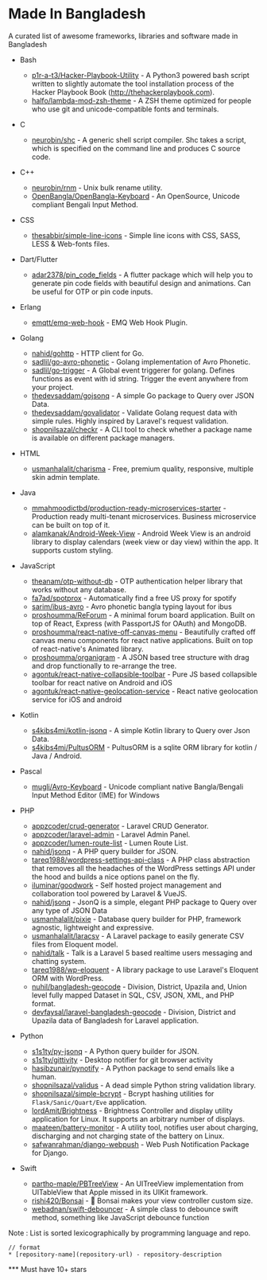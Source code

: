 # Made In Bangladesh

A curated list of awesome frameworks, libraries and software made in Bangladesh
- Bash
    * [p1r-a-t3/Hacker-Playbook-Utility](https://github.com/p1r-a-t3/Hacker-Playbook-Utility) - A Python3 powered bash script written to slightly automate the tool installation process of the Hacker Playbook Book (http://thehackerplaybook.com).
    * [halfo/lambda-mod-zsh-theme](https://github.com/halfo/lambda-mod-zsh-theme) - A ZSH theme optimized for people who use git and unicode-compatible fonts and terminals.
- C
    * [neurobin/shc](https://github.com/neurobin/shc) - A generic shell script compiler. Shc takes a script, which is specified on the command line and produces C source code. 
- C++
    * [neurobin/rnm](https://github.com/neurobin/rnm) - Unix bulk rename utility.
    * [OpenBangla/OpenBangla-Keyboard](https://github.com/OpenBangla/OpenBangla-Keyboard) - An OpenSource, Unicode compliant Bengali Input Method.
- CSS
    * [thesabbir/simple-line-icons](https://github.com/thesabbir/simple-line-icons) - Simple line icons with CSS, SASS, LESS & Web-fonts files.
- Dart/Flutter
    * [adar2378/pin_code_fields](https://github.com/adar2378/pin_code_fields) - A flutter package which will help you to generate pin code fields with beautiful design and animations. Can be useful for OTP or pin code inputs.
- Erlang
    * [emqtt/emq-web-hook](https://github.com/emqtt/emq-web-hook) - EMQ Web Hook Plugin.
- Golang
    * [nahid/gohttp](https://github.com/nahid/gohttp) - HTTP client for Go.
    * [sadlil/go-avro-phonetic](https://github.com/sadlil/go-avro-phonetic) - Golang implementation of Avro Phonetic.
    * [sadlil/go-trigger](https://github.com/sadlil/go-trigger) - A Global event triggerer for golang. Defines functions as event with id string. Trigger the event anywhere from your project.
    * [thedevsaddam/gojsonq](https://github.com/thedevsaddam/gojsonq) - A simple Go package to Query over JSON Data.
    * [thedevsaddam/govalidator](https://github.com/thedevsaddam/govalidator) - Validate Golang request data with simple rules. Highly inspired by Laravel's request validation.
    * [shopnilsazal/checkr](https://github.com/shopnilsazal/checkr) - A CLI tool to check whether a package name is available on different package managers.
- HTML
    * [usmanhalalit/charisma](https://github.com/usmanhalalit/charisma) - Free, premium quality, responsive, multiple skin admin template.

- Java
    * [mmahmoodictbd/production-ready-microservices-starter](https://github.com/mmahmoodictbd/production-ready-microservices-starter) - Production ready multi-tenant microservices. Business microservice can be built on top of it.
    * [alamkanak/Android-Week-View](https://github.com/alamkanak/Android-Week-View) - Android Week View is an android library to display calendars (week view or day view) within the app. It supports custom styling.

- JavaScript
    * [theanam/otp-without-db](https://github.com/theanam/otp-without-db#readme) - OTP authentication helper library that works without any database.
    * [fa7ad/spotprox](https://github.com/fa7ad/spotprox) - Automatically find a free US proxy for spotify
    * [sarim/ibus-avro](https://github.com/sarim/ibus-avro) - Avro phonetic bangla typing layout for ibus
    * [proshoumma/ReForum](https://github.com/proshoumma/ReForum) - A minimal forum board application. Built on top of React, Express (with PassportJS for OAuth) and MongoDB. 
    * [proshoumma/react-native-off-canvas-menu](https://github.com/proshoumma/react-native-off-canvas-menu) - Beautifully crafted off canvas menu components for react native applications. Built on top of react-native's Animated library.
    * [proshoumma/organigram](https://github.com/proshoumma/organigram) - A JSON based tree structure with drag and drop functionally to re-arrange the tree.
    * [agontuk/react-native-collapsible-toolbar](https://github.com/Agontuk/react-native-collapsible-toolbar) - Pure JS based collapsible toolbar for react native on Android and iOS
    * [agontuk/react-native-geolocation-service](https://github.com/Agontuk/react-native-geolocation-service) - React native geolocation service for iOS and android

- Kotlin
    * [s4kibs4mi/kotlin-jsonq](https://github.com/s4kibs4mi/kotlin-jsonq) - A simple Kotlin library to Query over Json Data.
    * [s4kibs4mi/PultusORM](https://github.com/s4kibs4mi/PultusORM) - PultusORM is a sqlite ORM library for kotlin / Java / Android.
- Pascal
    * [mugli/Avro-Keyboard](https://github.com/mugli/Avro-Keyboard) - Unicode compliant native Bangla/Bengali Input Method Editor (IME) for Windows 
- PHP
    * [appzcoder/crud-generator](https://github.com/appzcoder/crud-generator) - Laravel CRUD Generator.
    * [appzcoder/laravel-admin](https://github.com/appzcoder/laravel-admin) - Laravel Admin Panel.
    * [appzcoder/lumen-route-list](https://github.com/appzcoder/lumen-route-list) - Lumen Route List.
    * [nahid/jsonq](https://github.com/nahid/jsonq) - A PHP query builder for JSON.
    * [tareq1988/wordpress-settings-api-class](https://github.com/tareq1988/wordpress-settings-api-class) - A PHP class abstraction that removes all the headaches of the WordPress settings API under the hood and builds a nice options panel on the fly.
    * [iluminar/goodwork](https://github.com/iluminar/goodwork) - Self hosted project management and collaboration tool powered by Laravel & VueJS.
    * [nahid/jsonq](https://github.com/nahid/jsonq) - JsonQ is a simple, elegant PHP package to Query over any type of JSON Data
    * [usmanhalalit/pixie](https://github.com/usmanhalalit/pixie) - Database query builder for PHP, framework agnostic, lightweight and expressive.
    * [usmanhalalit/laracsv](https://github.com/usmanhalalit/laracsv) - A Laravel package to easily generate CSV files from Eloquent model.
    * [nahid/talk](https://github.com/nahid/talk) - Talk is a Laravel 5 based realtime users messaging and chatting system.
    * [tareq1988/wp-eloquent](https://github.com/tareq1988/wp-eloquent) - A library package to use Laravel's Eloquent ORM with WordPress.
    * [nuhil/bangladesh-geocode](https://github.com/nuhil/bangladesh-geocode) - Division, District, Upazila and, Union level fully mapped Dataset in SQL, CSV, JSON, XML, and PHP format.
    * [devfaysal/laravel-bangladesh-geocode](https://github.com/devfaysal/laravel-bangladesh-geocode) - Division, District and Upazila data of Bangladesh for Laravel application.
- Python
    * [s1s1ty/py-jsonq](https://github.com/s1s1ty/py-jsonq) - A Python query builder for JSON.
    * [s1s1ty/gittivity](https://github.com/s1s1ty/gittivity) - Desktop notifier for git browser activity
    * [hasibzunair/pynotify](https://github.com/hasibzunair/pynotify) - A Python package to send emails like a human.
    * [shopnilsazal/validus](https://github.com/shopnilsazal/validus) - A dead simple Python string validation library.
    * [shopnilsazal/simple-bcrypt](https://github.com/shopnilsazal/simple-bcrypt) - Bcrypt hashing utilities for `Flask/Sanic/Quart/Eve` application.
    * [lordAmit/Brightness](https://github.com/LordAmit/Brightness) - Brightness Controller and display utility application for Linux. It supports an arbitrary number of displays.
    * [maateen/battery-monitor](https://github.com/maateen/battery-monitor) - A utility tool, notifies user about charging, discharging and not charging state of the battery on Linux.
    * [safwanrahman/django-webpush](https://github.com/safwanrahman/django-webpush) - Web Push Notification Package for Django.
- Swift
    * [partho-maple/PBTreeView](https://github.com/partho-maple/PBTreeView) - An UITreeView implementation from UITableView that Apple missed in its UIKit framework.
    * [rishi420/Bonsai](https://github.com/rishi420/Bonsai) - 🌲 Bonsai makes your view controller custom size.
    * [webadnan/swift-debouncer](https://github.com/webadnan/swift-debouncer) - A simple class to debounce swift method, something like JavaScript debounce function



  
Note : List is sorted lexicographically by programming language and repo.
```
// format
* [repository-name](repository-url) - repository-description
```

*** Must have 10+ stars
